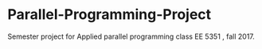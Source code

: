 # Parallel-Programming-Project
Semester project for Applied parallel programming class EE 5351 , fall 2017. 
